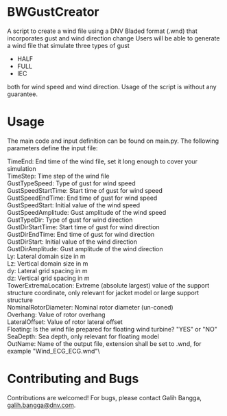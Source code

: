 # BWGustCreator
A script to create a wind file using a DNV Bladed format (.wnd) that incorporates gust and wind direction change
Users will be able to generate a wind file that simulate three types of gust

 - HALF
 - FULL
 - IEC
 
both for wind speed and wind direction. Usage of the script is without any guarantee.

# Usage

The main code and input definition can be found on main.py. The following parameters define the input file:

TimeEnd: End time of the wind file, set it long enough to cover your simulation\
TimeStep: Time step of the wind file\
GustTypeSpeed: Type of gust for wind speed\
GustSpeedStartTime: Start time of gust for wind speed\
GustSpeedEndTime: End time of gust for wind speed\
GustSpeedStart: Initial value of the wind speed\
GustSpeedAmplitude: Gust amplitude of the wind speed\
GustTypeDir: Type of gust for wind direction\
GustDirStartTime: Start time of gust for wind direction\
GustDirEndTime: End time of gust for wind direction\
GustDirStart: Initial value of the wind direction\
GustDirAmplitude: Gust amplitude of the wind direction\
Ly: Lateral domain size in m\
Lz: Vertical domain size in m\
dy: Lateral grid spacing in m\
dz: Vertical grid spacing in m\
TowerExtremaLocation: Extreme (absolute largest) value of the support structure coordinate, only relevant for jacket model or large support structure\
NominalRotorDiameter: Nominal rotor diameter (un-coned)\
Overhang: Value of rotor overhang\
LateralOffset: Value of rotor lateral offset\
Floating: Is the wind file prepared for floating wind turbine? "YES" or "NO"\
SeaDepth: Sea depth, only relevant for floating model\
OutName: Name of the output file, extension shall be set to .wnd, for example "Wind_ECG_ECG.wnd"\


# Contributing and Bugs
Contributions are welcomed! For bugs, please contact Galih Bangga, galih.bangga@dnv.com.